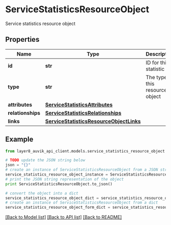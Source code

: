 # ServiceStatisticsResourceObject

Service statistics resource object

## Properties
Name | Type | Description | Notes
------------ | ------------- | ------------- | -------------
**id** | **str** | ID for this statistic | [optional] 
**type** | **str** | The type of this resource object | [optional] 
**attributes** | [**ServiceStatisticsAttributes**](ServiceStatisticsAttributes.md) |  | [optional] 
**relationships** | [**ServiceStatisticsRelationships**](ServiceStatisticsRelationships.md) |  | [optional] 
**links** | [**ServiceStatisticsResourceObjectLinks**](ServiceStatisticsResourceObjectLinks.md) |  | [optional] 

## Example

```python
from layer8_auvik_api_client.models.service_statistics_resource_object import ServiceStatisticsResourceObject

# TODO update the JSON string below
json = "{}"
# create an instance of ServiceStatisticsResourceObject from a JSON string
service_statistics_resource_object_instance = ServiceStatisticsResourceObject.from_json(json)
# print the JSON string representation of the object
print ServiceStatisticsResourceObject.to_json()

# convert the object into a dict
service_statistics_resource_object_dict = service_statistics_resource_object_instance.to_dict()
# create an instance of ServiceStatisticsResourceObject from a dict
service_statistics_resource_object_form_dict = service_statistics_resource_object.from_dict(service_statistics_resource_object_dict)
```
[[Back to Model list]](../README.md#documentation-for-models) [[Back to API list]](../README.md#documentation-for-api-endpoints) [[Back to README]](../README.md)


